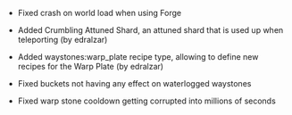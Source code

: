- Fixed crash on world load when using Forge

- Added Crumbling Attuned Shard, an attuned shard that is used up when teleporting (by edralzar)
- Added waystones:warp_plate recipe type, allowing to define new recipes for the Warp Plate (by edralzar)
- Fixed buckets not having any effect on waterlogged waystones
- Fixed warp stone cooldown getting corrupted into millions of seconds
